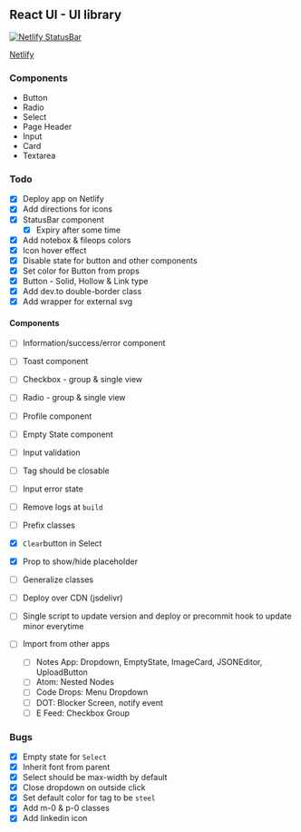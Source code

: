 ## React UI - UI library

[![Netlify StatusBar](https://api.netlify.com/api/v1/badges/d5ec7096-2e27-46ef-b409-12f116e0bb2f/deploy-status)](https://app.netlify.com/sites/codedrops-react-ui/deploys)

[Netlify](https://codedrops-react-ui.netlify.app)

### Components

- Button
- Radio
- Select
- Page Header
- Input
- Card
- Textarea

### Todo

- [x] Deploy app on Netlify
- [x] Add directions for icons
- [x] StatusBar component
  - [x] Expiry after some time
- [x] Add notebox & fileops colors
- [x] Icon hover effect
- [x] Disable state for button and other components
- [x] Set color for Button from props
- [x] Button - Solid, Hollow & Link type
- [x] Add dev.to double-border class
- [x] Add wrapper for external svg

#### Components

- [ ] Information/success/error component
- [ ] Toast component
- [ ] Checkbox - group & single view
- [ ] Radio - group & single view
- [ ] Profile component
- [ ] Empty State component

- [ ] Input validation
- [ ] Tag should be closable
- [ ] Input error state
- [ ] Remove logs at `build`
- [ ] Prefix classes
- [x] `Clear`button in Select
- [x] Prop to show/hide placeholder
- [ ] Generalize classes
- [ ] Deploy over CDN (jsdelivr)
- [ ] Single script to update version and deploy or precommit hook to update minor everytime

- [ ] Import from other apps
  - [ ] Notes App: Dropdown, EmptyState, ImageCard, JSONEditor, UploadButton
  - [ ] Atom: Nested Nodes
  - [ ] Code Drops: Menu Dropdown
  - [ ] DOT: Blocker Screen, notify event
  - [ ] E Feed: Checkbox Group

### Bugs

- [x] Empty state for `Select`
- [x] Inherit font from parent
- [x] Select should be max-width by default
- [x] Close dropdown on outside click
- [x] Set default color for tag to be `steel`
- [x] Add m-0 & p-0 classes
- [x] Add linkedin icon
